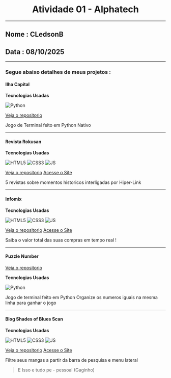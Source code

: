 <center><h1> Atividade 01 - Alphatech</h1></center>

---

## **Nome** : CLedsonB
## **Data** : __08/10/2025__

---

### Segue abaixo detalhes de meus projetos :

#### Ilha Capital

**Tecnologias Usadas**

![Python](https://img.shields.io/badge/Python-%233776AB.svg?style=for-the-bagde&logo=python&logoColor=white)

[Veja o repositorio](https://github.com/CLedsonB/Ilha_Capital/)

 Jogo de Terminal feito em Python Nativo

---

#### Revista Rokusan

**Tecnologias Usadas**

![HTML5](https://img.shields.io/badge/HTML5-%23E34F26.svg?style=for-the-bagde&logo=html5&logoColor=white)
![CSS3](https://img.shields.io/badge/CSS3-%231572B6?style=for-the-bagde&logo=css3&logoColor=white)
![JS](https://img.shields.io/badge/JavaScript-%23F7DF1E.svg?style=for-the-bagde&logo=javascript&logoColor=white)


[Veja o repositorio](https://github.com/CLedsonB/RevistaRokusan)
[Acesse o Site](https://cledsonb.github.io/RevistaRokusan/)

5 revistas sobre momentos historicos interligadas por Hiper-Link

---

#### Infomix


**Tecnologias Usadas**

![HTML5](https://img.shields.io/badge/HTML5-%23E34F26.svg?style=for-the-bagde&logo=html5&logoColor=white)
![CSS3](https://img.shields.io/badge/CSS3-%231572B6?style=for-the-bagde&logo=css3&logoColor=white)
![JS](https://img.shields.io/badge/JavaScript-%23F7DF1E.svg?style=for-the-bagde&logo=javascript&logoColor=white)


[Veja o repositorio](https://github.com/CLedsonB/infocompras)
[Acesse o Site](https://cledsonb.github.io/infocompras/)

Saiba o valor total das suas compras em tempo real !

---

#### Puzzle Number

[Veja o repositorio](https://github.com/CLedsonB/PuzzleNumber)

**Tecnologias Usadas**

![Python](https://img.shields.io/badge/Python-%233776AB.svg?style=for-the-bagde&logo=python&logoColor=white)

Jogo de terminal feito em Python
Organize os numeros iguais na mesma linha para ganhar o jogo

---

#### Blog Shades of Blues Scan


**Tecnologias Usadas**

![HTML5](https://img.shields.io/badge/HTML5-%23E34F26.svg?style=for-the-bagde&logo=html5&logoColor=white)
![CSS3](https://img.shields.io/badge/CSS3-%231572B6?style=for-the-bagde&logo=css3&logoColor=white)
![JS](https://img.shields.io/badge/JavaScript-%23F7DF1E.svg?style=for-the-bagde&logo=javascript&logoColor=white)


[Veja o repositorio](https://github.com/CLedsonB/BlogShadesOfBlueScan)
[Acesse o Site](https://cledsonb.github.io/BlogShadesOfBlueScan/)

Filtre seus mangas a partir da barra de pesquisa e menu lateral


> E Isso e tudo pe - pessoal (Gaginho)
